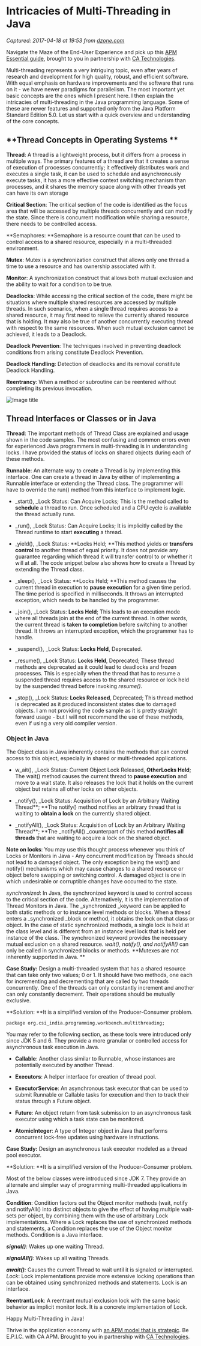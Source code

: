 # Intricacies of Multi-Threading in Java

_Captured: 2017-04-18 at 19:53 from [dzone.com](https://dzone.com/articles/intricacies-of-multi-threading-in-java?edition=293881&utm_source=Daily%20Digest&utm_medium=email&utm_campaign=dd%202017-04-18)_

Navigate the Maze of the End-User Experience and pick up this [APM Essential guide](https://dzone.com/go?i=147026&u=https%3A%2F%2Fwww.ca.com%2Fus%2Fcollateral%2Findustry-analyst-report%2Fapm-essentials-navigating-the-maze-of-end-user-experience-solutions.register.html%3Fmrm%3D519574), brought to you in partnership with [CA Technologies](https://dzone.com/go?i=147026&u=https%3A%2F%2Fwww.ca.com%2Fus%2Fcollateral%2Findustry-analyst-report%2Fapm-essentials-navigating-the-maze-of-end-user-experience-solutions.register.html%3Fmrm%3D519574).

Multi-threading represents a very intriguing topic, even after years of research and development for high quality, robust, and efficient software. With equal emphasis on hardware improvements and the software that runs on it - we have newer paradigms for parallelism. The most important yet basic concepts are the ones which I present here. I then explain the intricacies of multi-threading in the Java programming language. Some of these are newer features and supported only from the Java Platform Standard Edition 5.0. Let us start with a quick overview and understanding of the core concepts.

## **Thread Concepts in Operating Systems **

**Thread**: A thread is a lightweight process, but it differs from a process in multiple ways. The primary features of a thread are that it creates a sense of execution of processes concurrently; it effectively distributes work and executes a single task, it can be used to schedule and asynchronously execute tasks, it has a more effective context switching mechanism than processes, and it shares the memory space along with other threads yet can have its own storage

**Critical Section**: The critical section of the code is identified as the focus area that will be accessed by multiple threads concurrently and can modify the state. Since there is concurrent modification while sharing a resource, there needs to be controlled access.

**Semaphores: **Semaphore is a resource count that can be used to control access to a shared resource, especially in a multi-threaded environment.

**Mutex**: Mutex is a synchronization construct that allows only one thread a time to use a resource and has ownership associated with it.

**Monitor**: A synchronization construct that allows both mutual exclusion and the ability to wait for a condition to be true.

**Deadlocks**: While accessing the critical section of the code, there might be situations where multiple shared resources are accessed by multiple threads. In such scenarios, when a single thread requires access to a shared resource, it may first need to relieve the currently shared resource that is holding. It may also be true of another concurrently executing thread with respect to the same resources. When such mutual exclusion cannot be achieved, it leads to a Deadlock.

**Deadlock Prevention**: The techniques involved in preventing deadlock conditions from arising constitute Deadlock Prevention.

**Deadlock Handling**: Detection of deadlocks and its removal constitute Deadlock Handling.

**Reentrancy**: When a method or subroutine can be reentered without completing its previous invocation.

![Image title](https://dzone.com/storage/temp/4926946-4.png)

## **Thread Interfaces or Classes or in Java**

**Thread**: The important methods of Thread Class are explained and usage shown in the code samples. The most confusing and common errors even for experienced Java programmers in multi-threading is in understanding locks. I have provided the status of locks on shared objects during each of these methods.

**Runnable**: An alternate way to create a Thread is by implementing this interface. One can create a thread in Java by either of implementing a Runnable interface or extending the Thread class. The programmer will have to override the run() method from this interface to implement logic.

  * _start(), _Lock Status: Can Acquire Locks; This is the method called to **schedule** a thread to run. Once scheduled and a CPU cycle is available the thread actually runs.

  * _run(), _Lock Status: Can Acquire Locks; It is implicitly called by the Thread runtime to start **executing** a thread.

  * _yield(), _Lock Status: **Locks Held; **This method yields or **transfers control** to another thread of equal priority. It does not provide any guarantee regarding which thread it will transfer control to or whether it will at all. The code snippet below also shows how to create a Thread by extending the Thread class. 

  * _sleep(), _Lock Status: **Locks Held; **This method causes the current thread in execution to **pause execution** for a given time period. The time period is specified in milliseconds. It throws an interrupted exception, which needs to be handled by the programmer.

  * _join(), _Lock Status: **Locks Held**; This leads to an execution mode where all threads join at the end of the current thread. In other words, the current thread is **taken to completion** before switching to another thread. It throws an interrupted exception, which the programmer has to handle.

  * _suspend(), _Lock Status: **Locks Held**, Deprecated.

  * _resume(), _Lock Status: **Locks Held**, Deprecated; These thread methods are deprecated as it could lead to deadlocks and frozen processes. This is especially when the thread that has to resume a suspended thread requires access to the shared resource or lock held by the suspended thread before invoking _resume()_.

  * _stop(), _Lock Status: **Locks Released**, Deprecated; This thread method is deprecated as it produced inconsistent states due to damaged objects. I am not providing the code sample as it is pretty straight forward usage - but I will not recommend the use of these methods, even if using a very old compiler version.

### **Object in Java**

The Object class in Java inherently contains the methods that can control access to this object, especially in shared or multi-threaded applications.

  * w_ait(), _Lock Status: Current Object Lock Released, **OtherLocks Held**; The wait() method causes the current thread to **pause execution** and move to a wait state. It also releases the lock that it holds on the current object but retains all other locks on other objects.

  * _notify(), _Lock Status: Acquisition of Lock by an Arbitrary Waiting Thread**; **The notify() method notifies an arbitrary thread that is waiting to **obtain a lock** on the currently shared object.

  * _notifyAll(), _Lock Status: Acquisition of Lock by an Arbitrary Waiting Thread**; **The _notifyAll() _counterpart of this method **notifies all threads** that are waiting to acquire a lock on the shared object.

**Note on locks**: You may use this thought process whenever you think of Locks or Monitors in Java - Any concurrent modification by Threads should not lead to a damaged object. The only exception being the wait() and notify() mechanisms which may cause changes to a shared resource or object before swapping or switching control. A damaged object is one in which undesirable or corruptible changes have occurred to the state.

_synchronized_: In Java, the synchronized keyword is used to control access to the critical section of the code. Alternatively, it is the implementation of Thread Monitors in Java. The _synchronized _keyword can be applied to both static methods or to instance level methods or blocks. When a thread enters a _synchronized _block or method, it obtains the lock on that class or object. In the case of static synchronized methods, a single lock is held at the class level and is different from an instance level lock that is held per instance of the class. The synchronized keyword provides the necessary mutual exclusion on a shared resource. _wait(), notify(), and notifyAll()_ can only be called in synchronized blocks or methods. **Mutexes are not inherently supported in Java. **

**Case Study:** Design a multi-threaded system that has a shared resource that can take only two values; 0 or 1. It should have two methods, one each for incrementing and decrementing that are called by two threads concurrently. One of the threads can only constantly increment and another can only constantly decrement. Their operations should be mutually exclusive.

**Solution: **It is a simplified version of the Producer-Consumer problem.
    
    
    package org.csi_india.programming.workbench.multithreading;

You may refer to the following section, as these tools were introduced only since JDK 5 and 6. They provide a more granular or controlled access for asynchronous task execution in Java.

  * **Callable**: Another class similar to Runnable, whose instances are potentially executed by another Thread.

  * **Executors**: A helper interface for creation of thread pool.

  * **ExecutorService**: An asynchronous task executor that can be used to submit Runnable or Callable tasks for execution and then to track their status through a Future object.

  * **Future**: An object return from task submission to an asynchronous task executor using which a task state can be monitored.

  * **AtomicInteger**: A type of Integer object in Java that performs concurrent lock-free updates using hardware instructions.

**Case Study:** Design an asynchronous task executor modeled as a thread pool executor.

**Solution: **It is a simplified version of the Producer-Consumer problem.

Most of the below classes were introduced since JDK 7. They provide an alternate and simpler way of programming multi-threaded applications in Java.

**Condition**: Condition factors out the Object monitor methods (wait, notify and notifyAll() into distinct objects to give the effect of having multiple wait-sets per object, by combining them with the use of arbitrary Lock implementations. Where a Lock replaces the use of synchronized methods and statements, a Condition replaces the use of the Object monitor methods. Condition is a Java interface.

_**_signal()_**:_ Wakes up one waiting Thread.

_**_signalAll()_**:_ Wakes up all waiting Threads.

_**_await()_**:_ Causes the current Thread to wait until it is signaled or interrupted. _Lock_: Lock implementations provide more extensive locking operations than can be obtained using synchronized methods and statements. Lock is an interface.

**ReentrantLock**: A reentrant mutual exclusion lock with the same basic behavior as implicit monitor lock. It is a concrete implementation of Lock.

Happy Multi-Threading in Java!

Thrive in the application economy with [an APM model that is strategic](https://dzone.com/go?i=147025&u=https%3A%2F%2Fwww.ca.com%2Fus%2Fcollateral%2Febook%2Fepic-apm-toward-a-better-apm-model-for-the-application-economy.register.html%3Fmrm%3D519574). Be E.P.I.C. with CA APM. Brought to you in partnership with [CA Technologies](https://dzone.com/go?i=147025&u=https%3A%2F%2Fwww.ca.com%2Fus%2Fcollateral%2Febook%2Fepic-apm-toward-a-better-apm-model-for-the-application-economy.register.html%3Fmrm%3D519574).
